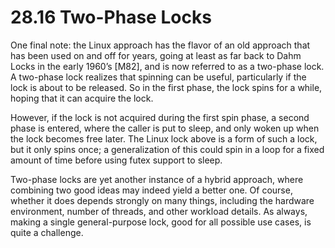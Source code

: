 # 28.16 Two-Phase Locks  

One final note: the Linux approach has the flavor of an old approach that has been used on and off for years, going at least as far back to Dahm Locks in the early 1960’s [M82], and is now referred to as a two-phase lock. A two-phase lock realizes that spinning can be useful, particularly if the lock is about to be released. So in the first phase, the lock spins for a while, hoping that it can acquire the lock.  

However, if the lock is not acquired during the first spin phase, a second phase is entered, where the caller is put to sleep, and only woken up when the lock becomes free later. The Linux lock above is a form of such a lock, but it only spins once; a generalization of this could spin in a loop for a fixed amount of time before using futex support to sleep.  

Two-phase locks are yet another instance of a hybrid approach, where combining two good ideas may indeed yield a better one. Of course, whether it does depends strongly on many things, including the hardware environment, number of threads, and other workload details. As always, making a single general-purpose lock, good for all possible use cases, is quite a challenge.  

